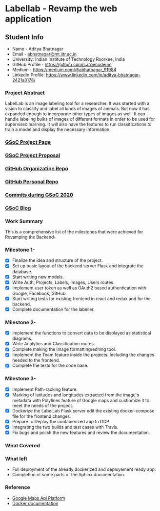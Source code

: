 # Labellab - Revamp the web application

## Student Info

* Name - Aditya Bhatnagar
* Email - abhatnagar@mt.iitr.ac.in
* University: Indian Institute of Technology Roorkee, India
* GitHub Profile - https://github.com/carpecodeum
* Medium - https://medium.com/@abhatnagar_91984
* LinkedIn Profile: https://www.linkedin.com/in/aditya-bhatnagar-2421a3178/

### Project Abstract
LabelLab is an image labeling tool for a researcher. It was started with a vision to classify and label all kinds of images of animals. But now it has expanded enough to incorporate other types of images as well. It can handle labeling bulks of images of different formats in order to be used for supervised learning. It will also have the features to run classifications to train a model and display the necessary information. 

### [GSoC Project Page](https://summerofcode.withgoogle.com/projects/#6532632877203456)

### [GSoC Project Proposal](https://docs.google.com/document/d/1FIRq3i_d8f51hrP0tymkAGzyA8v7C0C-A6HSndvnm5Y/edit?usp=sharing)

### [GitHub Organization Repo](https://github.com/scorelab/LabelLab)

### [GitHub Personal Repo](https://github.com/carpecodeum/LabelLab)

### [Commits during GSoC 2020](https://github.com/scorelab/LabelLab/commits?author=carpecodeum)

### [GSoC Blog](https://medium.com/@abhatnagar_91984)

### Work Summary
This is a comprehensive list of the milestones that were achieved for Revamping the Backend-
### Milestone 1-
- [x] Finalize the idea and structure of the project.
- [x] Set up basic layout of the backend server Flask and integrate the database.
- [x] Start writing new models.
- [x] Write Auth, Projects, Labels, Images, Users routes.
- [x] Implement user token as well as OAuth2 based authentication with Google,  Facebook, GitHub.
- [x] Start writing tests for existing frontend in react and redux and for the backend.
- [x] Complete documentation for the labeller.
### Milestone 2-
- [x] Implement the functions to convert data to be displayed as statistical diagrams.
- [x] Write Analytics and Classification routes.
- [x] Complete making the Image formatting/editing tool.
- [x] Implement the Team feature inside the projects. Including the changes needed to the frontend.
- [x] Complete the tests for the code base.
### Milestone 3-
- [x] Implement Path-racking feature.
- [x] Marking of latitudes and longitudes extracted from the image's metadata with Polylines feature of Google maps and custiomize it to meet the needs of the project.
- [x] Dockerize the LabelLab Flask server edit the existing docker-compose file for the frontend changes.
- [x] Prepare to Deploy the containerized app to GCP
- [x] Integrating the two builds and test cases with Travis.
- [x] Fix bugs and polish the new features and review the documentation.

### What Covered

### What left
- Full deployment of the already dockerized and deployement ready app.
- Completion of some parts of the Sphinx documentation.
### Reference
- [Google Maps Api Platform](https://developers.google.com/maps/documentation)
- [Docker documentation](https://docs.docker.com/)